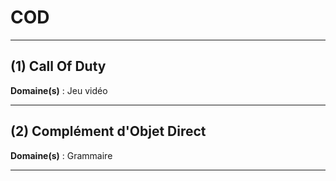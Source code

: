 # COD

--------------------

## (1) Call Of Duty

**Domaine(s)** : Jeu vidéo

--------------------

## (2) Complément d'Objet Direct

**Domaine(s)** : Grammaire

--------------------